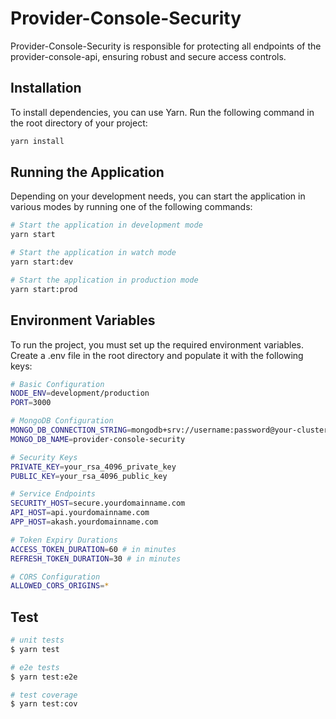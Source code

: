 # Provider-Console-Security

Provider-Console-Security is responsible for protecting all endpoints of the provider-console-api, ensuring robust and secure access controls.

## Installation

To install dependencies, you can use Yarn. Run the following command in the root directory of your project:

```bash
yarn install
```

## Running the Application

Depending on your development needs, you can start the application in various modes by running one of the following commands:

```bash
# Start the application in development mode
yarn start

# Start the application in watch mode
yarn start:dev

# Start the application in production mode
yarn start:prod
```

## Environment Variables

To run the project, you must set up the required environment variables. Create a .env file in the root directory and populate it with the following keys:

```bash
# Basic Configuration
NODE_ENV=development/production
PORT=3000

# MongoDB Configuration
MONGO_DB_CONNECTION_STRING=mongodb+srv://username:password@your-cluster-url
MONGO_DB_NAME=provider-console-security

# Security Keys
PRIVATE_KEY=your_rsa_4096_private_key
PUBLIC_KEY=your_rsa_4096_public_key

# Service Endpoints
SECURITY_HOST=secure.yourdomainname.com
API_HOST=api.yourdomainname.com
APP_HOST=akash.yourdomainname.com

# Token Expiry Durations
ACCESS_TOKEN_DURATION=60 # in minutes
REFRESH_TOKEN_DURATION=30 # in minutes

# CORS Configuration
ALLOWED_CORS_ORIGINS=*
```

## Test

```bash
# unit tests
$ yarn test

# e2e tests
$ yarn test:e2e

# test coverage
$ yarn test:cov
```
